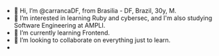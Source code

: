 - 👋 Hi, I’m @carrancaDF, from Brasilia - DF, Brazil, 30y, M. 
- 👀 I’m interested in learning Ruby and cybersec, and I'm also studying Software Engineering at AMPLI.
- 🌱 I’m currently learning Frontend.
- 💞️ I’m looking to collaborate on everything just to learn. 
- 

<!---
carrancaDF/carrancaDF is a ✨ special ✨ repository because its `README.md` (this file) appears on your GitHub profile.
You can click the Preview link to take a look at your changes.
--->

